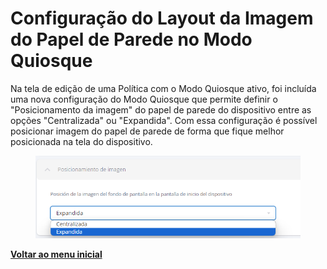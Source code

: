 # Configuração do Layout da Imagem do Papel de Parede no Modo Quiosque

Na tela de edição de uma Política com o Modo Quiosque ativo, foi incluída uma nova configuração do Modo Quiosque que permite definir o "Posicionamento da imagem" do papel de parede do dispositivo entre as opções "Centralizada" ou "Expandida". Com essa configuração é possível posicionar imagem do papel de parede de forma que fique melhor posicionada na tela do dispositivo.

<figure><img src="../../.gitbook/assets/image (55).png" alt=""><figcaption></figcaption></figure>

[**Voltar ao menu inicial**](./)
